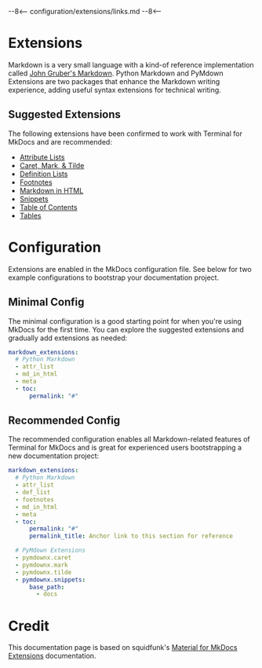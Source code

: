 --8<--
configuration/extensions/links.md
--8<--

# Extensions

Markdown is a very small language with a kind-of reference implementation called
[John Gruber's Markdown]. Python Markdown and PyMdown Extensions are two packages that enhance the Markdown writing experience, adding useful syntax extensions for technical writing.

[John Gruber's Markdown]: https://daringfireball.net/projects/markdown/

## Suggested Extensions

The following extensions have been confirmed to work with Terminal for MkDocs and are recommended:

<div markdown>

- [Attribute Lists]
- [Caret, Mark, & Tilde]
- [Definition Lists]
- [Footnotes]
- [Markdown in HTML]
- [Snippets]
- [Table of Contents]
- [Tables]
  
</div>


  [Attribute Lists]: python-markdown.md#attribute-lists
  [Caret, Mark, & Tilde]: pymdown-extensions.md#caret-mark-tilde
  [Definition Lists]: python-markdown.md#definition-lists
  [Footnotes]: python-markdown.md#footnotes
  [Markdown in HTML]: python-markdown.md#markdown-in-html
  [Snippets]: pymdown-extensions.md#snippets
  [Table of Contents]: python-markdown.md#table-of-contents
  [Tables]: python-markdown.md#tables


# Configuration

Extensions are enabled in the MkDocs configuration file.  See below for two example configurations to bootstrap your documentation project.

## Minimal Config

The minimal configuration is a good starting point for when you're using MkDocs for the first time.  You can explore the suggested extensions and gradually add extensions as needed:

``` yaml
markdown_extensions:
  # Python Markdown  
  - attr_list
  - md_in_html
  - meta
  - toc:
      permalink: "#"
```

## Recommended Config

The recommended configuration enables all Markdown-related features of Terminal for MkDocs
and is great for experienced users bootstrapping a new documentation project:

``` yaml
markdown_extensions:
  # Python Markdown  
  - attr_list
  - def_list
  - footnotes
  - md_in_html
  - meta
  - toc:
      permalink: "#"
      permalink_title: Anchor link to this section for reference

  # PyMdown Extensions
  - pymdownx.caret
  - pymdownx.mark
  - pymdownx.tilde
  - pymdownx.snippets:
      base_path: 
        - docs
```

# Credit
This documentation page is based on squidfunk's [Material for MkDocs Extensions](https://squidfunk.github.io/mkdocs-material/setup/extensions/) documentation.

